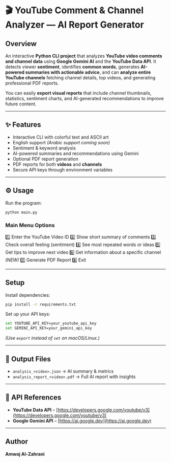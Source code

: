 # 🎬 **YouTube Comment & Channel Analyzer — AI Report Generator**

## **Overview**

An interactive **Python CLI project** that analyzes **YouTube video comments and channel data** using **Google Gemini AI** and the **YouTube Data API**.
It detects viewer **sentiment**, identifies **common words**, generates **AI-powered summaries with actionable advice**, and can **analyze entire YouTube channels** fetching channel details, top videos, and generating professional PDF reports.

You can easily **export visual reports** that include channel thumbnails, statistics, sentiment charts, and AI-generated recommendations to improve future content.

---

## ✨ **Features**

* Interactive CLI with colorful text and ASCII art
* English support *(Arabic support coming soon)*
* Sentiment & keyword analysis
* AI-powered summaries and recommendations using Gemini
* Optional PDF report generation
* PDF reports for both **videos** and **channels**
* Secure API keys through environment variables

---

## ⚙️ **Usage**

Run the program:

```bash
python main.py
```

### **Main Menu Options**


1️⃣ Enter the YouTube Video ID
2️⃣ Show short summary of comments
3️⃣ Check overall feeling (sentiment)
4️⃣ See most repeated words or ideas
5️⃣ Get tips to improve next video
6️⃣ Get information about a specific channel *(NEW)*
7️⃣ Generate PDF Report
8️⃣ Exit
 
---

## **Setup**

Install dependencies:

```bash
pip install -r requirements.txt
```

Set up your API keys:

```bash
set YOUTUBE_API_KEY=your_youtube_api_key
set GEMINI_API_KEY=your_gemini_api_key
```

*(Use `export` instead of `set` on macOS/Linux.)*

---

## 📁 **Output Files**

*  `analysis_<video>.json` → AI summary & metrics
*  `analysis_report_<video>.pdf` → Full AI report with insights

---

## 🔗 **API References**

* **YouTube Data API** – [https://developers.google.com/youtube/v3](https://developers.google.com/youtube/v3)
* **Google Gemini API** – [https://ai.google.dev](https://ai.google.dev)

---

## **Author**

**Amwaj Al-Zahrani**








